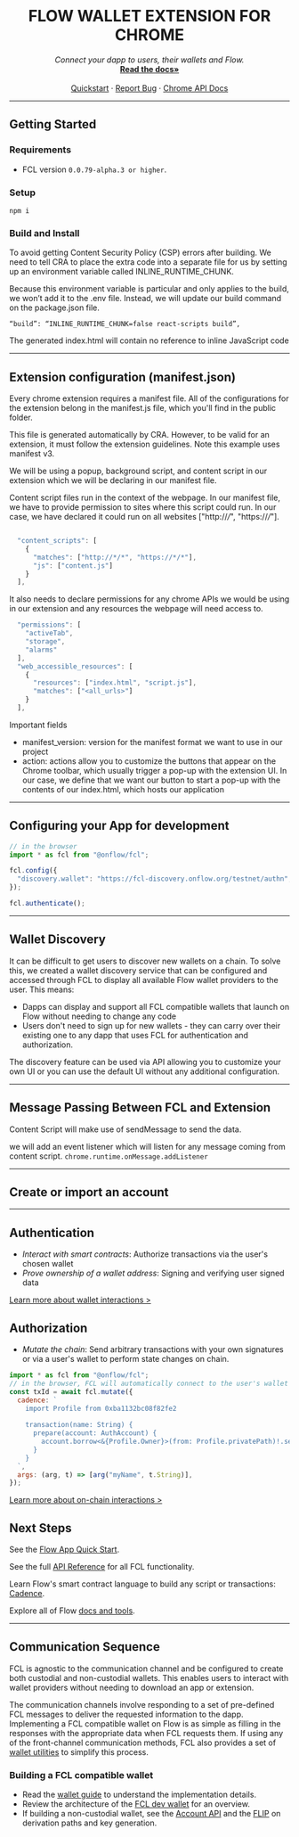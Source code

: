 <br />
<p align="center">
  <h1 align="center"> FLOW WALLET EXTENSION FOR CHROME</h1>
  <p align="center">
    <i>Connect your dapp to users, their wallets and Flow.</i>
    <br />
    <a href="https://docs.onflow.org/fcl/"><strong>Read the docs»</strong></a>
    <br />
    <br />
    <a href="https://docs.onflow.org/fcl/tutorials/flow-app-quickstart/">Quickstart</a>
    ·
    <a href="https://github.com/onflow/fcl-js/issues">Report Bug</a>
·
    <a href="https://developer.chrome.com/docs/extensions/reference/">Chrome API Docs</a>
  </p>
</p>

---

## Getting Started

### Requirements

- FCL version `0.0.79-alpha.3 or higher`.

### Setup

```shell
npm i
```

### Build and Install

To avoid getting Content Security Policy (CSP) errors after building. We need to tell CRA to place the extra code into a separate file for us by setting up an environment variable called INLINE_RUNTIME_CHUNK.

Because this environment variable is particular and only applies to the build, we won’t add it to the .env file. Instead, we will update our build command on the package.json file.

```shell
“build”: “INLINE_RUNTIME_CHUNK=false react-scripts build”,
```

The generated index.html will contain no reference to inline JavaScript code

---

## Extension configuration (manifest.json)

Every chrome extension requires a manifest file. All of the configurations for the extension belong in the manifest.js file, which you'll find in the public folder.

This file is generated automatically by CRA. However, to be valid for an extension, it must follow the extension guidelines. Note this example uses manifest v3.

We will be using a popup, background script, and content script in our extension which we will be declaring in our manifest file.

Content script files run in the context of the webpage. In our manifest file, we have to provide permission to sites where this script could run. In our case, we have declared it could run on all websites ["http://*/*", "https://*/*"].

```javascript

  "content_scripts": [
    {
      "matches": ["http://*/*", "https://*/*"],
      "js": ["content.js"]
    }
  ],

```

It also needs to declare permissions for any chrome APIs we would be using in our extension and any resources the webpage will need access to.

```javascript
  "permissions": [
    "activeTab",
    "storage",
    "alarms"
  ],
  "web_accessible_resources": [
    {
      "resources": ["index.html", "script.js"],
      "matches": ["<all_urls>"]
    }
  ],
```

Important fields

- manifest_version: version for the manifest format we want to use in our project
- action: actions allow you to customize the buttons that appear on the Chrome toolbar, which usually trigger a pop-up with the extension UI. In our case, we define that we want our button to start a pop-up with the contents of our index.html, which hosts our application

---

## Configuring your App for development

```js
// in the browser
import * as fcl from "@onflow/fcl";

fcl.config({
  "discovery.wallet": "https://fcl-discovery.onflow.org/testnet/authn", // Endpoint set to Testnet
});

fcl.authenticate();
```

---

## Wallet Discovery

It can be difficult to get users to discover new wallets on a chain. To solve this, we created a wallet discovery service that can be configured and accessed through FCL to display all available Flow wallet providers to the user. This means:

- Dapps can display and support all FCL compatible wallets that launch on Flow without needing to change any code
- Users don't need to sign up for new wallets - they can carry over their existing one to any dapp that uses FCL for authentication and authorization.

The discovery feature can be used via API allowing you to customize your own UI or you can use the default UI without any additional configuration.

---

## Message Passing Between FCL and Extension

Content Script will make use of sendMessage to send the data.

we will add an event listener which will listen for any message coming from content script.
`chrome.runtime.onMessage.addListener`

---

## Create or import an account

---

## Authentication

- _Interact with smart contracts_: Authorize transactions via the user's chosen wallet
- _Prove ownership of a wallet address_: Signing and verifying user signed data

[Learn more about wallet interactions >](https://docs.onflow.org/fcl/reference/api/#wallet-interactions)

## Authorization

- _Mutate the chain_: Send arbitrary transactions with your own signatures or via a user's wallet to perform state changes on chain.

```js
import * as fcl from "@onflow/fcl";
// in the browser, FCL will automatically connect to the user's wallet to request signatures to run the transaction
const txId = await fcl.mutate({
  cadence: `
    import Profile from 0xba1132bc08f82fe2
    
    transaction(name: String) {
      prepare(account: AuthAccount) {
        account.borrow<&{Profile.Owner}>(from: Profile.privatePath)!.setName(name)
      }
    }
  `,
  args: (arg, t) => [arg("myName", t.String)],
});
```

[Learn more about on-chain interactions >](https://docs.onflow.org/fcl/reference/api/#on-chain-interactions)

## Next Steps

See the [Flow App Quick Start](https://docs.onflow.org/flow-js-sdk/flow-app-quickstart).

See the full [API Reference](https://docs.onflow.org/fcl/api/) for all FCL functionality.

Learn Flow's smart contract language to build any script or transactions: [Cadence](https://docs.onflow.org/cadence/).

Explore all of Flow [docs and tools](https://docs.onflow.org).

---

## Communication Sequence

FCL is agnostic to the communication channel and be configured to create both custodial and non-custodial wallets. This enables users to interact with wallet providers without needing to download an app or extension.

The communication channels involve responding to a set of pre-defined FCL messages to deliver the requested information to the dapp. Implementing a FCL compatible wallet on Flow is as simple as filling in the responses with the appropriate data when FCL requests them. If using any of the front-channel communication methods, FCL also provides a set of [wallet utilities](https://github.com/onflow/fcl-js/blob/master/packages/fcl/src/wallet-utils/index.js) to simplify this process.

### Building a FCL compatible wallet

- Read the [wallet guide](https://github.com/onflow/fcl-js/blob/master/packages/fcl/src/wallet-provider-spec/draft-v3.md) to understand the implementation details.
- Review the architecture of the [FCL dev wallet](https://github.com/onflow/fcl-dev-wallet) for an overview.
- If building a non-custodial wallet, see the [Account API](https://github.com/onflow/flow-account-api) and the [FLIP](https://github.com/onflow/flow/pull/727) on derivation paths and key generation.
